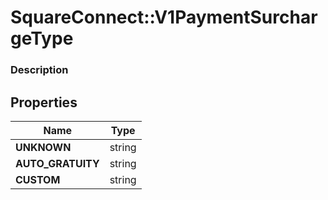 # SquareConnect::V1PaymentSurchargeType

### Description



## Properties
Name | Type
------------ | -------------
**UNKNOWN** | string
**AUTO_GRATUITY** | string
**CUSTOM** | string



